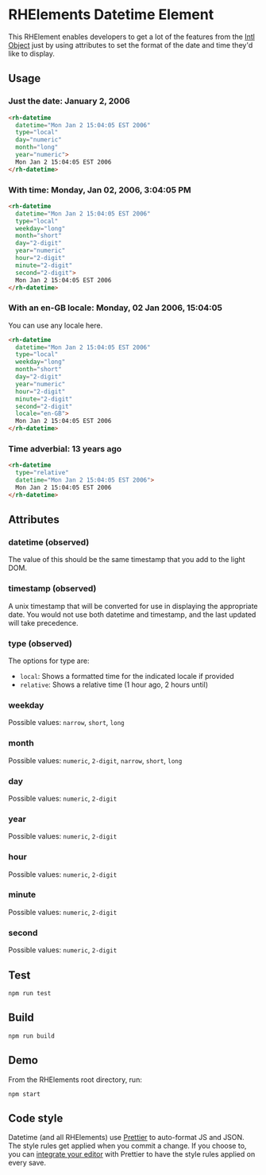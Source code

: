 # RHElements Datetime Element

This RHElement enables developers to get a lot of the features from the [Intl Object](https://developer.mozilla.org/en-US/docs/Web/JavaScript/Reference/Global_Objects/Intl) just by using attributes to set the format of the date and time they'd like to display.

## Usage

### Just the date: January 2, 2006
```html
<rh-datetime
  datetime="Mon Jan 2 15:04:05 EST 2006"
  type="local"
  day="numeric"
  month="long"
  year="numeric">
  Mon Jan 2 15:04:05 EST 2006
</rh-datetime>
```

### With time: Monday, Jan 02, 2006, 3:04:05 PM
```html
<rh-datetime
  datetime="Mon Jan 2 15:04:05 EST 2006"
  type="local"
  weekday="long"
  month="short"
  day="2-digit"
  year="numeric"
  hour="2-digit"
  minute="2-digit"
  second="2-digit">
  Mon Jan 2 15:04:05 EST 2006
</rh-datetime>
```

### With an en-GB locale: Monday, 02 Jan 2006, 15:04:05
You can use any locale here.
```html
<rh-datetime
  datetime="Mon Jan 2 15:04:05 EST 2006"
  type="local"
  weekday="long"
  month="short"
  day="2-digit"
  year="numeric"
  hour="2-digit"
  minute="2-digit"
  second="2-digit"
  locale="en-GB">
  Mon Jan 2 15:04:05 EST 2006
</rh-datetime>
```

### Time adverbial: 13 years ago
```html
<rh-datetime
  type="relative"
  datetime="Mon Jan 2 15:04:05 EST 2006">
  Mon Jan 2 15:04:05 EST 2006
</rh-datetime>
```

## Attributes

### datetime (observed)

The value of this should be the same timestamp that you add to the light DOM.

### timestamp (observed)

A unix timestamp that will be converted for use in displaying the appropriate date. You would not use both datetime and timestamp, and the last updated will take precedence.

### type (observed)

The options for type are:
- `local`: Shows a formatted time for the indicated locale if provided
- `relative`: Shows a relative time (1 hour ago, 2 hours until)

### weekday

Possible values: `narrow`, `short`, `long`

### month

Possible values: `numeric`, `2-digit`, `narrow`, `short`, `long`

### day

Possible values: `numeric`, `2-digit`

### year

Possible values: `numeric`, `2-digit`

### hour

Possible values: `numeric`, `2-digit`

### minute

Possible values: `numeric`, `2-digit`

### second

Possible values: `numeric`, `2-digit`

## Test

    npm run test

## Build

    npm run build

## Demo

From the RHElements root directory, run:

    npm start

## Code style

Datetime (and all RHElements) use [Prettier][prettier] to auto-format JS and JSON.  The style rules get applied when you commit a change.  If you choose to, you can [integrate your editor][prettier-ed] with Prettier to have the style rules applied on every save.

[prettier]: https://github.com/prettier/prettier/
[prettier-ed]: https://prettier.io/docs/en/editors.html
[web-component-tester]: https://github.com/Polymer/web-component-tester
